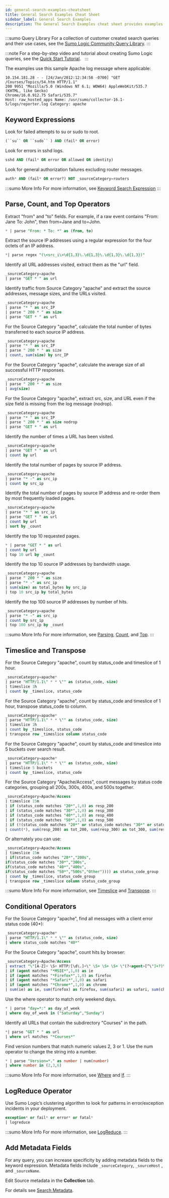 ```yaml
---
id: general-search-examples-cheatsheet
title: General Search Examples Cheat Sheet
sidebar_label: General Search Examples
description: The General Search Examples cheat sheet provides examples of useful search queries for different use cases.
---
```



:::sumo Query Library
For a collection of customer created search queries and their use cases, see the [Sumo Logic Community Query Library](https://community.sumologic.com/s/topic/0TOE0000000g86fOAA/Query-Library).
:::

:::note
For a step-by-step video and tutorial about creating Sumo Logic queries, see the [Quick Start Tutorial](https://learn.sumologic.com).  
:::

The examples use this sample Apache log message where applicable:

```
10.154.181.28 - - [24/Jan/2012:12:34:58 -0700] "GET /Courses/Topics/54.htm HTTP/1.1"
200 9951 "Mozilla/5.0 (Windows NT 6.1; WOW64) AppleWebKit/535.7 (KHTML, like Gecko)
Chrome/16.0.912.75 Safari/535.7"
Host: raw_hosted_apps Name: /usr/sumo/collector-16.1-5/logs/reporter.log Category: apache
```

## Keyword Expressions

Look for failed attempts to su or sudo to root.

```sql
(``su`` OR ``sudo`` ) AND (fail* OR error)
```

Look for errors in sshd logs.

```sql
sshd AND (fail* OR error OR allowed OR identity)
```

Look for general authorization failures excluding router messages.

```sql
auth* AND (fail* OR error?) NOT _sourceCategory=routers
```

:::sumo More Info
For more information, see [Keyword Search Expression](../get-started-with-search/build-search/keyword-search-expressions.md)
:::

## Parse, Count, and Top Operators

Extract "from" and "to" fields. For example, if a raw event contains "From: Jane To: John", then from=Jane and to=John.

```sql
* | parse "From: * To: *" as (from, to)
```

Extract the source IP addresses using a regular expression for the four octets of an IP address.

```sql
*| parse regex "(\<src_i\>\d{1,3}\.\d{1,3}\.\d{1,3}\.\d{1,3})"
```

Identify all URL addresses visited, extract them as the "url" field.                                                         

```sql
_sourceCategory=apache 
| parse "GET * " as url
```

Identify traffic from Source Category "apache" and extract the source addresses, message sizes, and the URLs visited.

```sql
_sourceCategory=apache
| parse "* " as src_IP
| parse " 200 * " as size
| parse "GET * " as url
```

For the Source Category "apache", calculate the total number of bytes transferred to each source IP address.

```sql
_sourceCategory=apache 
| parse "* " as src_IP 
| parse " 200 * " as size 
| count, sum(size) by src_IP
```

For the Source Category "apache", calculate the average size of all successful HTTP responses.

```sql
_sourceCategory=apache 
| parse " 200 * " as size 
| avg(size)
```

For the Source Category "apache", extract src, size, and URL even if the size field is missing from the log message (nodrop).

```sql
_sourceCategory=apache 
| parse "* " as src_IP 
| parse " 200 * " as size nodrop 
| parse "GET * " as url
```

Identify the number of times a URL has been visited.

```sql
_sourceCategory=apache 
| parse "GET * " as url 
| count by url
```

Identify the total number of pages by source IP address.

```sql
_sourceCategory=apache 
| parse "* -" as src_ip 
| count by src_ip
```

Identify the total number of pages by source IP address and re-order them by most frequently loaded pages.

```sql
_sourceCategory=apache 
| parse "* " as src_ip 
| parse "GET * " as url 
| count by url 
| sort by _count
```

Identify the top 10 requested pages.

```sql
* | parse "GET * " as url 
| count by url 
| top 10 url by _count
```

Identify the top 10 source IP addresses by bandwidth usage.

```sql
_sourceCategory=apache 
| parse " 200 * " as size 
| parse "* -" as src_ip 
| sum(size) as total_bytes by src_ip 
| top 10 src_ip by total_bytes
```

Identify the top 100 source IP addresses by number of hits.

```sql
_sourceCategory=apache 
| parse "* -" as src_ip 
| count by src_ip 
| top 100 src_ip by _count
```

:::sumo More Info
For more information, see [Parsing](/docs/search/search-query-language/parse-operators), [Count](/docs/search/search-query-language/group-aggregate-operators#count-count_distinct-count_frequent), and [Top](../search-query-language/search-operators/top.md).
:::

## Timeslice and Transpose

For the Source Category "apache", count by status_code and timeslice of 1 hour.

```sql
_sourceCategory=apache*
| parse "HTTP/1.1\" * * \"" as (status_code, size)
| timeslice 1h
| count by _timeslice, status_code
```

For the Source Category "apache", count by status_code and timeslice of 1 hour, transpose status_code to column.

```sql
_sourceCategory=apache*
| parse "HTTP/1.1\" * * \"" as (status_code, size)
| timeslice 1h
| count by _timeslice, status_code
| transpose row _timeslice column status_code
```

For the Source Category "apache", count by status_code and timeslice into 5 buckets over search result.

```sql
_sourceCategory=apache*
| parse "HTTP/1.1\" * * \"" as (status_code, size)
| timeslice 5 buckets
| count by _timeslice, status_code
```

For the Source Category "Apache/Access", count messages by status code categories, grouping all 200s, 300s, 400s, and 500s together.

```sql
_sourceCategory=Apache/Access
| timeslice 15m
| if (status_code matches "20*",1,0) as resp_200
| if (status_code matches "30*",1,0) as resp_300
| if (status_code matches "40*",1,0) as resp_400
| if (status_code matches "50*",1,0) as resp_500
| if (!(status_code matches "20*" or status_code matches "30*" or status_code matches "40*" or status_code matches "50*"),1,0) as resp_others
| count(*), sum(resp_200) as tot_200, sum(resp_300) as tot_300, sum(resp_400) as tot_400, sum(resp_500) as tot_500, sum(resp_others) as tot_others by _timeslice
```

Or alternately you can use:

```sql
_sourceCategory=Apache/Access
| timeslice 15m
| if(status_code matches "20*","200s",
if(status_code matches "30*","300s",
if(status_code matches "40*","400s",
if(status_code matches "50*","500s","Other")))) as status_code_group
| count by _timeslice, status_code_group
| transpose row _timeslice column status_code_group
```

:::sumo More Info
For more information, see [Timeslice](docs/search/search-query-language/search-operators/timeslice.md) and [Transpose](../search-query-language/search-operators/transpose.md).
:::

## Conditional Operators

For the Source Category "apache", find all messages with a client error status code (40*):

```sql
_sourceCategory=apache*
| parse "HTTP/1.1\" * * \"" as (status_code, size)
| where status_code matches "40*"
```

For the Source Category "apache", count hits by browser:

```sql
_sourceCategory=Apache/Access
| extract "\"[A-Z]+ \S+ HTTP/[\d\.]+\" \S+ \S+ \S+ \"(?<agent>[^\"]+?)\""
| if (agent matches "*MSIE*",1,0) as ie
| if (agent matches "*Firefox*",1,0) as firefox
| if (agent matches "*Safari*",1,0) as safari
| if (agent matches "*Chrome*",1,0) as chrome
| sum(ie) as ie, sum(firefox) as firefox, sum(safari) as safari, sum(chrome) as chrome
```

Use the where operator to match only weekend days.

```sql
* | parse "day=*:" as day_of_week
| where day_of_week in ("Saturday","Sunday")
```

Identify all URLs that contain the subdirectory "Courses" in the path.

```sql
*| parse "GET * " as url
| where url matches "*Courses*"
```

Find version numbers that match numeric values 2, 3 or 1. Use the num operator to change the string into a number.

```sql
* | parse "Version=*." as number | num(number)
| where number in (2,3,6)
```

:::sumo More Info
For more information, see [Where](../search-query-language/search-operators/where.md) and [If](../search-query-language/search-operators/if-operator-and.md).
:::

## LogReduce Operator

Use Sumo Logic’s clustering algorithm to look for patterns in error/exception incidents in your deployment.

```sql
exception* or fail* or error* or fatal*
| logreduce
```

:::sumo More Info
For more information, see [LogReduce](/docs/search/logreduce).
:::

## Add Metadata Fields

For any query, you can increase specificity by adding metadata fields to the keyword expression. Metadata fields include `_sourceCategory`, `_sourceHost` , and `_sourceName`.

Edit Source metadata in the **Collection** tab.

For details see [Search Metadata](/docs/search/get-started-with-search/search-basics/built-in-metadata).
